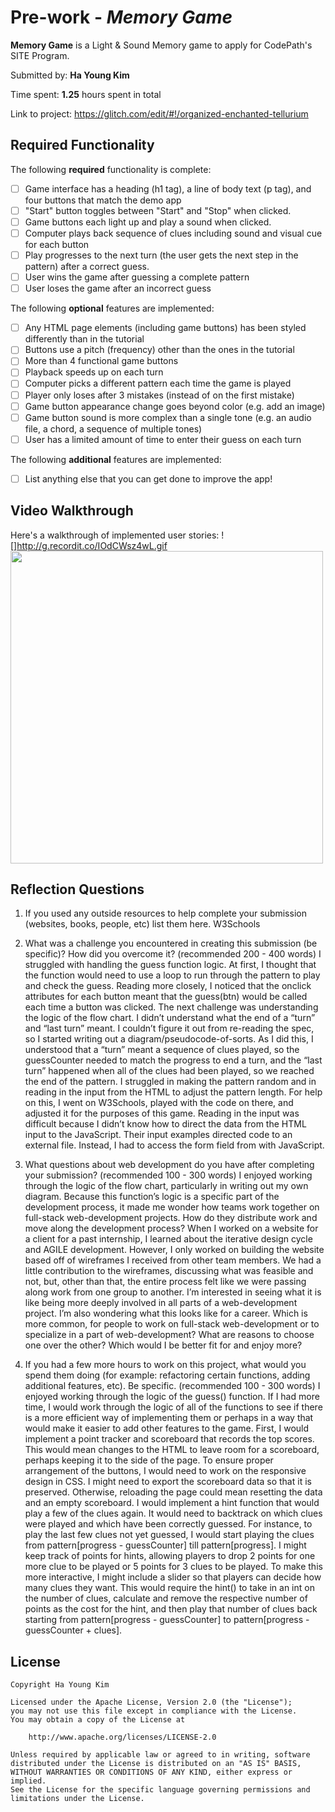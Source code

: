 # Pre-work - *Memory Game*

**Memory Game** is a Light & Sound Memory game to apply for CodePath's SITE Program. 

Submitted by: **Ha Young Kim**

Time spent: **1.25** hours spent in total

Link to project: https://glitch.com/edit/#!/organized-enchanted-tellurium

## Required Functionality

The following **required** functionality is complete:

* [ ] Game interface has a heading (h1 tag), a line of body text (p tag), and four buttons that match the demo app
* [ ] "Start" button toggles between "Start" and "Stop" when clicked. 
* [ ] Game buttons each light up and play a sound when clicked. 
* [ ] Computer plays back sequence of clues including sound and visual cue for each button
* [ ] Play progresses to the next turn (the user gets the next step in the pattern) after a correct guess. 
* [ ] User wins the game after guessing a complete pattern
* [ ] User loses the game after an incorrect guess

The following **optional** features are implemented:

* [ ] Any HTML page elements (including game buttons) has been styled differently than in the tutorial
* [ ] Buttons use a pitch (frequency) other than the ones in the tutorial
* [ ] More than 4 functional game buttons
* [ ] Playback speeds up on each turn
* [ ] Computer picks a different pattern each time the game is played
* [ ] Player only loses after 3 mistakes (instead of on the first mistake)
* [ ] Game button appearance change goes beyond color (e.g. add an image)
* [ ] Game button sound is more complex than a single tone (e.g. an audio file, a chord, a sequence of multiple tones)
* [ ] User has a limited amount of time to enter their guess on each turn

The following **additional** features are implemented:

- [ ] List anything else that you can get done to improve the app!

## Video Walkthrough

Here's a walkthrough of implemented user stories:
![]http://g.recordit.co/IOdCWsz4wL.gif
<img src="http://g.recordit.co/IOdCWsz4wL.gif" width=500> 


## Reflection Questions
1. If you used any outside resources to help complete your submission (websites, books, people, etc) list them here. 
W3Schools

2. What was a challenge you encountered in creating this submission (be specific)? How did you overcome it? (recommended 200 - 400 words) 
I struggled with handling the guess function logic. At first, I thought that the function would need to use a loop to run through the pattern to play and check the guess. Reading more closely, I noticed that the onclick attributes for each button meant that the guess(btn) would be called each time a button was clicked. 
The next challenge was understanding the logic of the flow chart. I didn’t understand what the end of a “turn” and “last turn” meant. I couldn’t figure it out from re-reading the spec, so I started writing out a diagram/pseudocode-of-sorts. As I did this, I understood that a “turn” meant a sequence of clues played, so the guessCounter needed to match the progress to end a turn, and the “last turn” happened when all of the clues had been played, so we reached the end of the pattern.
I struggled in making the pattern random and in reading in the input from the HTML to adjust the pattern length. For help on this, I went on W3Schools, played with the code on there, and adjusted it for the purposes of this game. Reading in the input was difficult because I didn’t know how to direct the data from the HTML input to the JavaScript. Their input examples directed code to an external file. Instead, I had to access the form field from with JavaScript.

3. What questions about web development do you have after completing your submission? (recommended 100 - 300 words) 
I enjoyed working through the logic of the flow chart, particularly in writing out my own diagram. Because this function’s logic is a specific part of the development process, it made me wonder how teams work together on full-stack web-development projects. How do they distribute work and move along the development process? When I worked on a website for a client for a past internship, I learned about the iterative design cycle and AGILE development. However, I only worked on building the website based off of wireframes I received from other team members. We had a little contribution to the wireframes, discussing what was feasible and not, but, other than that, the entire process felt like we were passing along work from one group to another. I’m interested in seeing what it is like being more deeply involved in all parts of a web-development project. 
	I’m also wondering what this looks like for a career. Which is more common, for people to work on full-stack web-development or to specialize in a part of web-development? What are reasons to choose one over the other? Which would I be better fit for and enjoy more?


4. If you had a few more hours to work on this project, what would you spend them doing (for example: refactoring certain functions, adding additional features, etc). Be specific. (recommended 100 - 300 words) 
I enjoyed working through the logic of the guess() function. If I had more time, I would work through the logic of all of the functions to see if there is a more efficient way of implementing them or perhaps in a way that would make it easier to add other features to the game. 
	First, I would implement a point tracker and scoreboard that records the top scores. This would mean changes to the HTML to leave room for a scoreboard, perhaps keeping it to the side of the page. To ensure proper arrangement of the buttons, I would need to work on the responsive design in CSS. I might need to export the scoreboard data so that it is preserved. Otherwise, reloading the page could mean resetting the data and an empty scoreboard.
I would implement a hint function that would play a few of the clues again. It would need to backtrack on which clues were played and which have been correctly guessed. For instance, to play the last few clues not yet guessed, I would start playing the clues from pattern[progress - guessCounter] till pattern[progress]. I might keep track of points for hints, allowing players to drop 2 points for one more clue to be played or 5 points for 3 clues to be played. To make this more interactive, I might include a slider so that players can decide how many clues they want. This would require the hint() to take in an int on the number of clues, calculate and remove the respective number of points as the cost for the hint, and then play that number of clues back starting from pattern[progress - guessCounter] to pattern[progress - guessCounter + clues].




## License

    Copyright Ha Young Kim

    Licensed under the Apache License, Version 2.0 (the "License");
    you may not use this file except in compliance with the License.
    You may obtain a copy of the License at

        http://www.apache.org/licenses/LICENSE-2.0

    Unless required by applicable law or agreed to in writing, software
    distributed under the License is distributed on an "AS IS" BASIS,
    WITHOUT WARRANTIES OR CONDITIONS OF ANY KIND, either express or implied.
    See the License for the specific language governing permissions and
    limitations under the License.